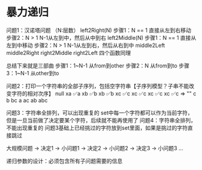 # 暴力递归

问题1：汉诺塔问题 （N:层数）
left2Right(N)
步骤1：N == 1 直接从左到右移动
步骤2：N > 1  N-1从左到中，然后从中到右
left2Middle(N)
步骤1：N == 1 直接从左到中移动
步骤2：N > 1  N-1从左到右，然后从右到中
middle2Left
middle2Right
right2Middle
right2Left
四个函数同理

总结下来就是三部曲
步骤1：1~N-1 从from到other
步骤2：N     从from到to
步骤3：1~N-1 从other到to

问题2：打印一个字符串的全部子序列，包括空字符串【子序列模型？子串不能改变字符的相对次序】
                 null
            xa          ✅a
        xb     ✅b   xb     ✅b
      xc ✅c xc ✅c xc ✅c xc ✅c
=>    ""  c  b  bc  a  ac  ab  abc

问题3：字符串全排列，可以出现重复的
set中每一个字符都可以作为当前字符，但是一旦当前做了决定要某个字符，后续就不能再使用了
问题4：字符串全排列，不能出现重复的
问题3基础上已经挑过的字符放到set里面，如果是挑过的字符直接跳过

大规模问题 -> 决定1 -> 小问题1
          -> 决定2 -> 小问题2
          -> 决定3 -> 小问题3
          ...

递归参数的设计：必须包含所有子问题需要的信息
